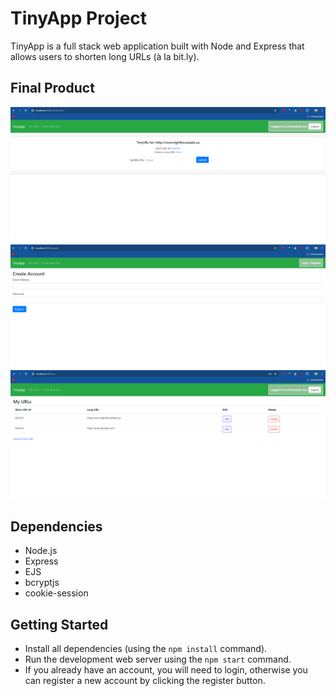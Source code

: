 # TinyApp Project

TinyApp is a full stack web application built with Node and Express that allows users to shorten long URLs (à la bit.ly).

## Final Product

!["Page for editing specific URLs"](https://github.com/bendhallam/tinyapp/blob/master/docs/edit_link_page.png?raw=true)
!["Registration page"](https://github.com/bendhallam/tinyapp/blob/master/docs/registration_page.png?raw=true)
!["Index of shortened URLs available](https://github.com/bendhallam/tinyapp/blob/master/docs/url_index.png?raw=true)

## Dependencies

- Node.js
- Express
- EJS
- bcryptjs
- cookie-session

## Getting Started

- Install all dependencies (using the `npm install` command).
- Run the development web server using the `npm start` command.
- If you already have an account, you will need to login, otherwise you can register a new account by clicking the register button.